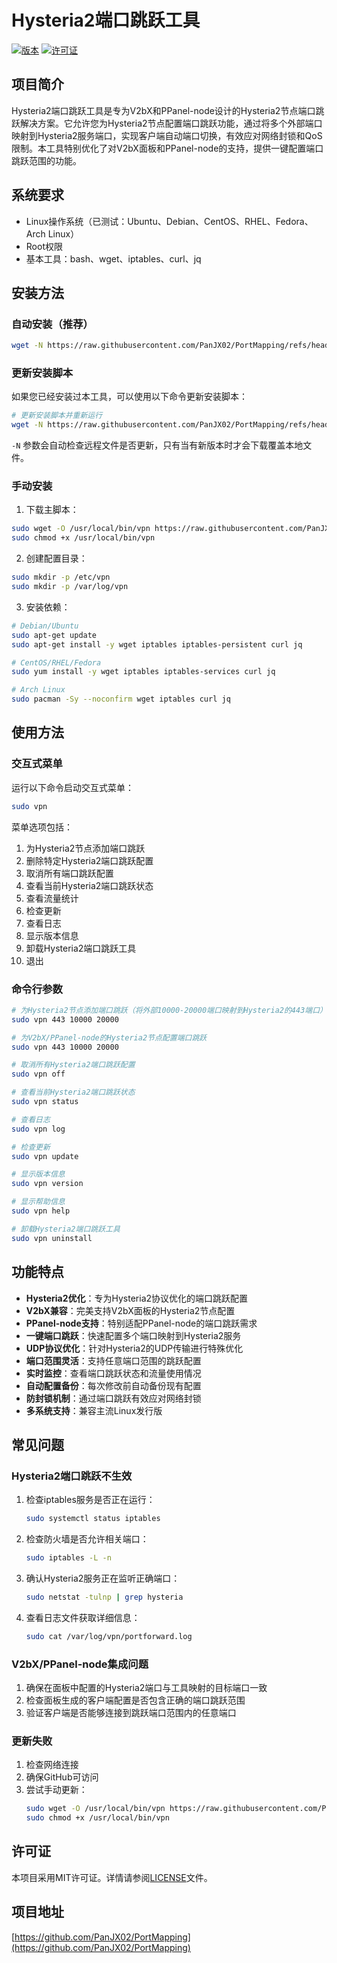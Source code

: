 # Hysteria2端口跳跃工具

[![版本](https://img.shields.io/badge/版本-1.0.2-blue.svg)](https://github.com/PanJX02/PortMapping)
[![许可证](https://img.shields.io/badge/许可证-MIT-green.svg)](https://github.com/PanJX02/PortMapping/blob/main/LICENSE)

## 项目简介

Hysteria2端口跳跃工具是专为V2bX和PPanel-node设计的Hysteria2节点端口跳跃解决方案。它允许您为Hysteria2节点配置端口跳跃功能，通过将多个外部端口映射到Hysteria2服务端口，实现客户端自动端口切换，有效应对网络封锁和QoS限制。本工具特别优化了对V2bX面板和PPanel-node的支持，提供一键配置端口跳跃范围的功能。

## 系统要求

- Linux操作系统（已测试：Ubuntu、Debian、CentOS、RHEL、Fedora、Arch Linux）
- Root权限
- 基本工具：bash、wget、iptables、curl、jq

## 安装方法

### 自动安装（推荐）

```bash
wget -N https://raw.githubusercontent.com/PanJX02/PortMapping/refs/heads/main/install.sh && sudo bash install.sh
```

### 更新安装脚本

如果您已经安装过本工具，可以使用以下命令更新安装脚本：

```bash
# 更新安装脚本并重新运行
wget -N https://raw.githubusercontent.com/PanJX02/PortMapping/refs/heads/main/install.sh && sudo bash install.sh
```

`-N` 参数会自动检查远程文件是否更新，只有当有新版本时才会下载覆盖本地文件。

### 手动安装

1. 下载主脚本：

```bash
sudo wget -O /usr/local/bin/vpn https://raw.githubusercontent.com/PanJX02/PortMapping/refs/heads/main/vpn.sh
sudo chmod +x /usr/local/bin/vpn
```

2. 创建配置目录：

```bash
sudo mkdir -p /etc/vpn
sudo mkdir -p /var/log/vpn
```

3. 安装依赖：

```bash
# Debian/Ubuntu
sudo apt-get update
sudo apt-get install -y wget iptables iptables-persistent curl jq

# CentOS/RHEL/Fedora
sudo yum install -y wget iptables iptables-services curl jq

# Arch Linux
sudo pacman -Sy --noconfirm wget iptables curl jq
```

## 使用方法

### 交互式菜单

运行以下命令启动交互式菜单：

```bash
sudo vpn
```

菜单选项包括：

1. 为Hysteria2节点添加端口跳跃
2. 删除特定Hysteria2端口跳跃配置
3. 取消所有端口跳跃配置
4. 查看当前Hysteria2端口跳跃状态
5. 查看流量统计
6. 检查更新
7. 查看日志
8. 显示版本信息
9. 卸载Hysteria2端口跳跃工具
0. 退出

### 命令行参数

```bash
# 为Hysteria2节点添加端口跳跃（将外部10000-20000端口映射到Hysteria2的443端口）
sudo vpn 443 10000 20000

# 为V2bX/PPanel-node的Hysteria2节点配置端口跳跃
sudo vpn 443 10000 20000

# 取消所有Hysteria2端口跳跃配置
sudo vpn off

# 查看当前Hysteria2端口跳跃状态
sudo vpn status

# 查看日志
sudo vpn log

# 检查更新
sudo vpn update

# 显示版本信息
sudo vpn version

# 显示帮助信息
sudo vpn help

# 卸载Hysteria2端口跳跃工具
sudo vpn uninstall
```

## 功能特点

- **Hysteria2优化**：专为Hysteria2协议优化的端口跳跃配置
- **V2bX兼容**：完美支持V2bX面板的Hysteria2节点配置
- **PPanel-node支持**：特别适配PPanel-node的端口跳跃需求
- **一键端口跳跃**：快速配置多个端口映射到Hysteria2服务
- **UDP协议优化**：针对Hysteria2的UDP传输进行特殊优化
- **端口范围灵活**：支持任意端口范围的跳跃配置
- **实时监控**：查看端口跳跃状态和流量使用情况
- **自动配置备份**：每次修改前自动备份现有配置
- **防封锁机制**：通过端口跳跃有效应对网络封锁
- **多系统支持**：兼容主流Linux发行版

## 常见问题

### Hysteria2端口跳跃不生效

1. 检查iptables服务是否正在运行：
   ```bash
   sudo systemctl status iptables
   ```

2. 检查防火墙是否允许相关端口：
   ```bash
   sudo iptables -L -n
   ```

3. 确认Hysteria2服务正在监听正确端口：
   ```bash
   sudo netstat -tulnp | grep hysteria
   ```

4. 查看日志文件获取详细信息：
   ```bash
   sudo cat /var/log/vpn/portforward.log
   ```

### V2bX/PPanel-node集成问题

1. 确保在面板中配置的Hysteria2端口与工具映射的目标端口一致
2. 检查面板生成的客户端配置是否包含正确的端口跳跃范围
3. 验证客户端是否能够连接到跳跃端口范围内的任意端口

### 更新失败

1. 检查网络连接
2. 确保GitHub可访问
3. 尝试手动更新：
   ```bash
   sudo wget -O /usr/local/bin/vpn https://raw.githubusercontent.com/PanJX02/PortMapping/refs/heads/main/vpn.sh
   sudo chmod +x /usr/local/bin/vpn
   ```

## 许可证

本项目采用MIT许可证。详情请参阅[LICENSE](https://github.com/PanJX02/port_mapping/blob/main/LICENSE)文件。

## 项目地址

[https://github.com/PanJX02/PortMapping](https://github.com/PanJX02/PortMapping)
